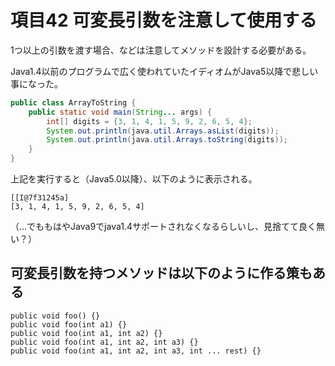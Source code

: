 # 項目42 可変長引数を注意して使用する

1つ以上の引数を渡す場合、などは注意してメソッドを設計する必要がある。

Java1.4以前のプログラムで広く使われていたイディオムがJava5以降で悲しい事になった。

```Java
public class ArrayToString {
    public static void main(String... args) {
        int[] digits = {3, 1, 4, 1, 5, 9, 2, 6, 5, 4};
        System.out.println(java.util.Arrays.asList(digits));
        System.out.println(java.util.Arrays.toString(digits));
    }
}
```
上記を実行すると（Java5.0以降）、以下のように表示される。
```
[[I@7f31245a]
[3, 1, 4, 1, 5, 9, 2, 6, 5, 4]
```
（…でももはやJava9でjava1.4サポートされなくなるらしいし、見捨てて良く無い？）

## 可変長引数を持つメソッドは以下のように作る策もある

```
public void foo() {}
public void foo(int a1) {}
public void foo(int a1, int a2) {}
public void foo(int a1, int a2, int a3) {}
public void foo(int a1, int a2, int a3, int ... rest) {}
```
